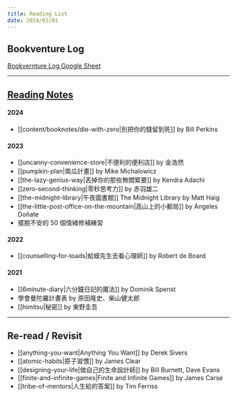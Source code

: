 ```yaml
---
title: Reading List
date: 2024/01/01
---
```

## Bookventure Log

 [Bookvernture Log Google Sheet](https://docs.google.com/spreadsheets/d/1Fwoh9Te6kPm3ZmqDHwonp5DGuWG0r3dg5vJ3BSl9ssY/edit#gid=0)

---
## [Reading Notes](/tags/books)
#### 2024
- [[content/booknotes/die-with-zero|別把你的錢留到死]] by Bill Perkins
#### 2023
- [[uncanny-convenience-store|不便利的便利店]] by 金浩然
- [[pumpkin-plan|南瓜計畫]] by Mike Michalowicz
- [[the-lazy-genius-way|丟掉你的那些無關緊要]] by Kendra Adachi
- [[zero-second-thinking|零秒思考力]] by 赤羽雄二
- [[the-midnight-library|午夜圖書館]] The Midnight Library by Matt Haig
- [[the-little-post-office-on-the-mountain|高山上的小郵局]] by Ángeles Doñate
- 擺脫不安的 50 個情緒修補練習 
#### 2022
- [[counselling-for-toads|蛤蟆先生去看心理師]] by Robert de Board

#### 2021
- [[6minute-diary|六分鐘日記的魔法]] by Dominik Spenst
- 學會曼陀羅計畫表 by  原田隆史、柴山健太郎
- [[himitsu|秘密]] by 東野圭吾

---
## Re-read / Revisit
- [[anything-you-want|Anything You Want]] by Derek Sivers
- [[atomic-habits|原子習慣]] by James Clear
- [[designing-your-life|做自己的生命設計師]] by Bill Burnett, Dave Evans
- [[finite-and-infinite-games|Finite and Infinite Games]] by James Carse
- [[tribe-of-mentors|人生給的答案]] by Tim Ferriss
